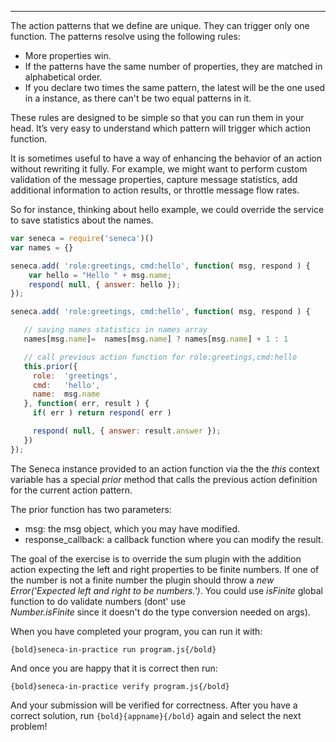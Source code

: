 ---

The action patterns that we define are unique. They can trigger only one
function. The patterns resolve using the following rules:

* More properties win.
* If the patterns have the same number of properties, they are matched
in alphabetical order.
* If you declare two times the same pattern, the latest will be the one
used in a instance, as there can't be two equal patterns in it.

These rules are designed to be simple so that you can run them in your head.
It’s very easy to understand which pattern will trigger which action function.

It is sometimes useful to have a way of enhancing the behavior of an action
without rewriting it fully. For example, we might want to perform custom
validation of the message properties, capture message statistics,
add additional information to action results, or throttle message flow rates.

So for instance, thinking about hello example, we could override the service
to save statistics about the names.


```javascript
var seneca = require('seneca')()
var names = {}

seneca.add( 'role:greetings, cmd:hello', function( msg, respond ) {
    var hello = "Hello " + msg.name;
    respond( null, { answer: hello });
});

seneca.add( 'role:greetings, cmd:hello', function( msg, respond ) {

   // saving names statistics in names array
   names[msg.name]=  names[msg.name] ? names[msg.name] + 1 : 1

   // call previous action function for role:greetings,cmd:hello
   this.prior({
     role:  'greetings',
     cmd:   'hello',
     name:  msg.name
   }, function( err, result ) {
     if( err ) return respond( err )

     respond( null, { answer: result.answer });
   })
});

```

The Seneca instance provided to an action function via the the *this* context
variable has a special *prior* method that calls the previous action definition
for the current action pattern.

The prior function has two parameters:

* msg: the msg object, which you may have modified.
* response_callback: a callback function where you can modify the result.

The goal of the exercise is to override the sum plugin with the addition action
expecting the left and right properties to be finite numbers.
If one of the number is not a finite number the plugin should throw a
*new Error('Expected left and right to be numbers.')*.
You could use *isFinite* global function to do validate numbers (dont' use  
*Number.isFinite* since it doesn't do the type conversion needed on args).

When you have completed your program, you can run it with:

    {bold}seneca-in-practice run program.js{/bold}

And once you are happy that it is correct then run:

    {bold}seneca-in-practice verify program.js{/bold}

And your submission will be verified for correctness.
After you have a correct solution, run `{bold}{appname}{/bold}` again and
select the next problem!
